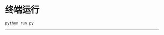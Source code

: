 # 终端运行

```shell
python run.py
```
*****************************************************************************************************************************************************************************************************************************************************************************************************************************************************************************************************************************************************************************************************************************************************************************************************
